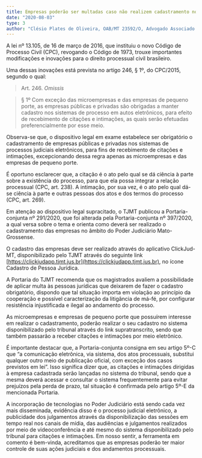 ```yaml
---
title: Empresas poderão ser multadas caso não realizem cadastramento no sistema do Tribunal de Justiça do Estado de Mato Grosso (TJMT) para recebimento de citações e intimações
date: "2020-08-03"
type: 3
author: "Clésio Plates de Oliveira, OAB/MT 23592/O, Advogado Associado da SLS"
---
```


A lei nº 13.105, de 16 de março de 2016, que instituiu o novo Código de Processo Civil (CPC), revogando o Código de 1973, trouxe importantes modificações e inovações para o direito processual civil brasileiro.

Uma dessas inovações está prevista no artigo 246, § 1º, do CPC/2015, segundo o qual:

> Art. 246. _Omissis_

> § 1º Com exceção das microempresas e das empresas de pequeno porte, as
> empresas públicas e privadas são obrigadas a manter cadastro nos
> sistemas de processo em autos eletrônicos, para efeito de recebimento
> de citações e intimações, as quais serão efetuadas preferencialmente
> por esse meio.

Observa-se que, o dispositivo legal em exame estabelece ser obrigatório o cadastramento de empresas públicas e privadas nos sistemas de processos judiciais eletrônicos, para fins de recebimento de citações e intimações, excepcionando dessa regra apenas as microempresas e das empresas de pequeno porte.

É oportuno esclarecer que, a citação é o ato pelo qual se dá ciência à parte sobre a existência do processo, para que ela possa integrar a relação processual (CPC, art. 238). A intimação, por sua vez, é o ato pelo qual dá-se ciência à parte e outras pessoas dos atos e dos termos do processo (CPC, art. 269).

Em atenção ao dispositivo legal supracitado, o TJMT publicou a Portaria-conjunta nº 291/2020, que foi alterada pela Portaria-conjunta nº 397/2020, a qual versa sobre o tema e orienta como deverá ser realizado o cadastramento das empresas no âmbito do Poder Judiciário Mato-Grossense.

O cadastro das empresas deve ser realizado através do aplicativo ClickJud-MT, disponibilizado pelo TJMT através do seguinte link [https://clickjudapp.tjmt.jus.br](https://clickjudapp.tjmt.jus.br), no ícone Cadastro de Pessoa Jurídica.

A Portaria do TJMT recomenda que os magistrados avaliem a possibilidade de aplicar multa às pessoas jurídicas que deixarem de fazer o cadastro obrigatório, dispondo que tal situação importa em violação ao princípio da cooperação e possível caracterização da litigância de má-fé, por configurar resistência injustificada e ilegal ao andamento do processo.

As microempresas e empresas de pequeno porte que possuírem interesse em realizar o cadastramento, poderão realizar o seu cadastro no sistema disponibilizado pelo tribunal através do link supratranscrito, sendo que também passarão a receber citações e intimações por meio eletrônico.

É importante destacar que, a Portaria-conjunta consigna em seu artigo 5º-C que “a comunicação eletrônica, via sistema, dos atos processuais, substitui qualquer outro meio de publicação oficial, com exceção dos casos previstos em lei”. Isso significa dizer que, as citações e intimações dirigidas à empresa cadastrada serão lançadas no sistema do tribunal, sendo que a mesma deverá acessar e consultar o sistema frequentemente para evitar prejuízos pela perda de prazo, tal situação é confirmada pelo artigo 5º-E da mencionada Portaria.

A incorporação de tecnologias no Poder Judiciário está sendo cada vez mais disseminada, evidência disso é o processo judicial eletrônico, a publicidade dos julgamentos através da disponibilização das sessões em tempo real nos canais de mídia, das audiências e julgamentos realizados por meio de videoconferência e até mesmo do sistema disponibilizado pelo tribunal para citações e intimações. Em nosso sentir, a ferramenta em comento é bem-vinda, acreditamos que as empresas poderão ter maior controle de suas ações judiciais e dos andamentos processuais.
